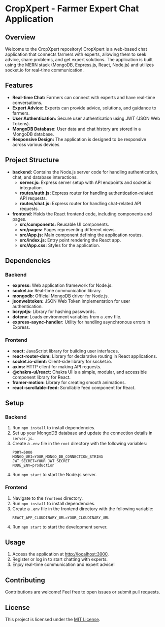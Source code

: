 # CropXpert - Farmer Expert Chat Application

## Overview
Welcome to the CropXpert repository! CropXpert is a web-based chat application that connects farmers with experts, allowing them to seek advice, share problems, and get expert solutions. The application is built using the MERN stack (MongoDB, Express.js, React, Node.js) and utilizes socket.io for real-time communication.

## Features
- **Real-time Chat:** Farmers can connect with experts and have real-time conversations.
- **Expert Advice:** Experts can provide advice, solutions, and guidance to farmers.
- **User Authentication:** Secure user authentication using JWT (JSON Web Tokens).
- **MongoDB Database:** User data and chat history are stored in a MongoDB database.
- **Responsive Design:** The application is designed to be responsive across various devices.

## Project Structure
- **backend:** Contains the Node.js server code for handling authentication, chat, and database interactions.
  - **server.js:** Express server setup with API endpoints and socket.io integration.
  - **routes/auth.js:** Express router for handling authentication-related API requests.
  - **routes/chat.js:** Express router for handling chat-related API requests.
- **frontend:** Holds the React frontend code, including components and pages.
  - **src/components:** Reusable UI components.
  - **src/pages:** Pages representing different views.
  - **src/App.js:** Main component defining the application routes.
  - **src/index.js:** Entry point rendering the React app.
  - **src/App.css:** Styles for the application.

## Dependencies

### Backend
- **express:** Web application framework for Node.js.
- **socket.io:** Real-time communication library.
- **mongodb:** Official MongoDB driver for Node.js.
- **jsonwebtoken:** JSON Web Token implementation for user authentication.
- **bcryptjs:** Library for hashing passwords.
- **dotenv:** Loads environment variables from a .env file.
- **express-async-handler:** Utility for handling asynchronous errors in Express.

### Frontend
- **react:** JavaScript library for building user interfaces.
- **react-router-dom:** Library for declarative routing in React applications.
- **socket.io-client:** Client-side library for socket.io.
- **axios:** HTTP client for making API requests.
- **@chakra-ui/react:** Chakra UI is a simple, modular, and accessible component library for React.
- **framer-motion:** Library for creating smooth animations.
- **react-scrollable-feed:** Scrollable feed component for React.

## Setup

### Backend
1. Run `npm install` to install dependencies.
2. Set up your MongoDB database and update the connection details in `server.js`.
3. Create a `.env` file in the `root` directory with the following variables:
   ```env
   PORT=5000
   MONGO_URI=YOUR_MONGO_DB_CONNECTION_STRING
   JWT_SECRET=YOUR_JWT_SECRET
   NODE_ENV=production
4. Run `npm start` to start the Node.js server.

### Frontend
1. Navigate to the `frontend` directory.
2. Run `npm install` to install dependencies.
3. Create a `.env` file in the frontend directory with the following variable:
    ```env
   REACT_APP_CLOUDINARY_URL=YOUR_CLOUDINARY_URL
4. Run `npm start` to start the development server.

## Usage
1. Access the application at [http://localhost:3000](http://localhost:3000).
2. Register or log in to start chatting with experts.
3. Enjoy real-time communication and expert advice!

## Contributing
Contributions are welcome! Feel free to open issues or submit pull requests.

## License
This project is licensed under the [MIT License](LICENSE).
